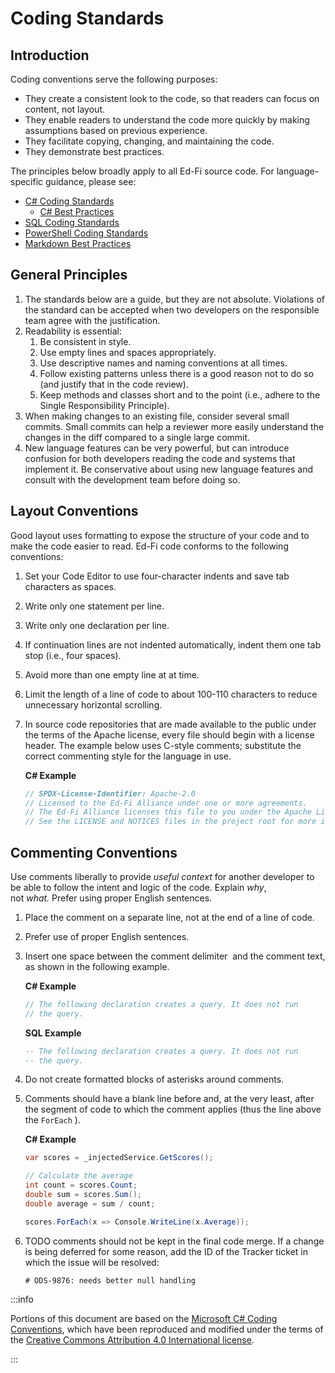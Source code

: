 # Coding Standards

## Introduction

Coding conventions serve the following purposes:

* They create a consistent look to the code, so that readers can focus on
  content, not layout.
* They enable readers to understand the code more quickly by making assumptions
  based on previous experience.
* They facilitate copying, changing, and maintaining the code.
* They demonstrate best practices.

The principles below broadly apply to all Ed-Fi source code. For
language-specific guidance, please see:

* [C# Coding Standards](./c-coding-standards.md)
  * [C# Best Practices](./c-best-practices.md)
* [SQL Coding Standards](./sql-coding-standards.md)
* [PowerShell Coding Standards](./powershell-coding-standards.md)
* [Markdown Best Practices](./markdown-best-practices.md)

## General Principles

1. The standards below are a guide, but they are not absolute. Violations of the
   standard can be accepted when two developers on the responsible team agree
   with the justification.
2. Readability is essential:
   1. Be consistent in style.
   2. Use empty lines and spaces appropriately.
   3. Use descriptive names and naming conventions at all times.
   4. Follow existing patterns unless there is a good reason not to do so (and
      justify that in the code review).
   5. Keep methods and classes short and to the point (i.e., adhere to the
      Single Responsibility Principle).
3. When making changes to an existing file, consider several small commits.
   Small commits can help a reviewer more easily understand the changes in the
   diff compared to a single large commit.
4. New language features can be very powerful, but can introduce confusion for
   both developers reading the code and systems that implement it. Be
   conservative about using new language features and consult with the
   development team before doing so.

## Layout Conventions

Good layout uses formatting to expose the structure of your code and to make the
code easier to read. Ed-Fi code conforms to the following conventions:

1. Set your Code Editor to use four-character indents and save tab characters as
   spaces.
2. Write only one statement per line.
3. Write only one declaration per line.

4. If continuation lines are not indented automatically, indent them one tab
   stop (i.e., four spaces).
5. Avoid more than one empty line at at time.
6. Limit the length of a line of code to about 100-110 characters to reduce
   unnecessary horizontal scrolling.
7. In source code repositories that are made available to the public under the
   terms of the Apache license, every file should begin with a license header.
   The example below uses C-style comments; substitute the correct commenting
   style for the language in use.

   **C# Example**

   ```csharp
   // SPDX-License-Identifier: Apache-2.0
   // Licensed to the Ed-Fi Alliance under one or more agreements.
   // The Ed-Fi Alliance licenses this file to you under the Apache License, Version 2.0.
   // See the LICENSE and NOTICES files in the project root for more information.
   ```

## Commenting Conventions

Use comments liberally to provide _useful context_ for another developer to be
able to follow the intent and logic of the code. Explain _why_,
not _what._ Prefer using proper English sentences.

1. Place the comment on a separate line, not at the end of a line of code.
2. Prefer use of proper English sentences.
3. Insert one space between the comment delimiter  and the comment text, as
   shown in the following example.

   **C# Example**

   ```csharp
   // The following declaration creates a query. It does not run
   // the query.
   ```

   **SQL Example**

   ```sql
   -- The following declaration creates a query. It does not run
   -- the query.
   ```

4. Do not create formatted blocks of asterisks around comments.
5. Comments should have a blank line before and, at the very least, after the
   segment of code to which the comment applies (thus the line above the
   `ForEach` ).

   **C# Example**

   ```csharp
   var scores = _injectedService.GetScores();

   // Calculate the average
   int count = scores.Count;
   double sum = scores.Sum();
   double average = sum / count;

   scores.ForEach(x => Console.WriteLine(x.Average));
   ```

6. TODO comments should not be kept in the final code merge. If a change is
   being deferred for some reason, add the ID of the Tracker ticket in which the
   issue will be resolved:

   ```none
   # ODS-9876: needs better null handling
   ```

:::info

Portions of this document are based on the
[Microsoft C# Coding Conventions](https://docs.microsoft.com/en-us/dotnet/csharp/programming-guide/inside-a-program/coding-conventions),
which have been reproduced and modified under the terms of the
[Creative Commons Attribution 4.0 International license](https://github.com/dotnet/docs/blob/master/LICENSE).

:::

